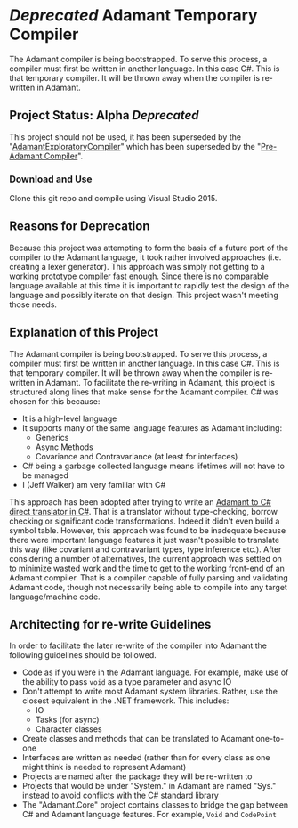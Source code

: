 # *Deprecated* Adamant Temporary Compiler
The Adamant compiler is being bootstrapped.  To serve this process, a compiler must first be written in another language. In this case C#. This is that temporary compiler.  It will be thrown away when the compiler is re-written in Adamant.

## Project Status: Alpha *Deprecated*
This project should not be used, it has been superseded by the "[AdamantExploratoryCompiler](https://github.com/adamant-deprecated/AdamantExploratoryCompiler)" which has been superseded by the "[Pre-Adamant Compiler](https://github.com/adamant-deprecated/PreAdamantCompiler)".

### Download and Use
Clone this git repo and compile using Visual Studio 2015.

## Reasons for Deprecation
Because this project was attempting to form the basis of a future port of the compiler to the Adamant language, it took rather involved approaches (i.e. creating a lexer generator).  This approach was simply not getting to a working prototype compiler fast enough.  Since there is no comparable language available at this time it is important to rapidly test the design of the language and possibly iterate on that design.  This project wasn't meeting those needs.

## Explanation of this Project
The Adamant compiler is being bootstrapped.  To serve this process, a compiler must first be written in another language. In this case C#. This is that temporary compiler.  It will be thrown away when the compiler is re-written in Adamant.  To facilitate the re-writing in Adamant, this project is structured along lines that make sense for the Adamant compiler. C# was chosen for this because:

  * It is a high-level language
  * It supports many of the same language features as Adamant including:
    * Generics
    * Async Methods
    * Covariance and Contravariance (at least for interfaces)
  * C# being a garbage collected language means lifetimes will not have to be managed
  * I (Jeff Walker) am very familiar with C#

This approach has been adopted after trying to write an [Adamant to C# direct translator in C#](https://github.com/adamant/AdamantBootstrapCompiler).  That is a translator without type-checking, borrow checking or significant code transformations.  Indeed it didn't even build a symbol table.  However, this approach was found to be inadequate because there were important language features it just wasn't possible to translate this way (like covariant and contravariant types, type inference etc.).  After considering a number of alternatives, the current approach was settled on to minimize wasted work and the time to get to the working front-end of an Adamant compiler.  That is a compiler capable of fully parsing and validating Adamant code, though not necessarily being able to compile into any target language/machine code.

## Architecting for re-write Guidelines
In order to facilitate the later re-write of the compiler into Adamant the following guidelines should be followed.

  * Code as if you were in the Adamant language.  For example, make use of the ability to pass `void` as a type parameter and async IO
  * Don't attempt to write most Adamant system libraries.	Rather, use the closest equivalent in the .NET framework.  This includes:
    * IO
    * Tasks (for async)
    * Character classes
  * Create classes and methods that can be translated to Adamant one-to-one
  * Interfaces are written as needed (rather than for every class as one might think is needed to represent Adamant)
  * Projects are named after the package they will be re-written to
  * Projects that would be under "System." in Adamant are named "Sys." instead to avoid conflicts with the C# standard library
  * The "Adamant.Core" project contains classes to bridge the gap between C# and Adamant language features.  For example, `Void` and `CodePoint`
